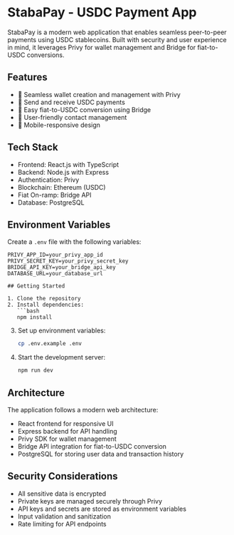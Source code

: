 # StabaPay - USDC Payment App

StabaPay is a modern web application that enables seamless peer-to-peer payments using USDC stablecoins. Built with security and user experience in mind, it leverages Privy for wallet management and Bridge for fiat-to-USDC conversions.

## Features

- 🔐 Seamless wallet creation and management with Privy
- 💸 Send and receive USDC payments
- 💱 Easy fiat-to-USDC conversion using Bridge
- 👥 User-friendly contact management
- 📱 Mobile-responsive design

## Tech Stack

- Frontend: React.js with TypeScript
- Backend: Node.js with Express
- Authentication: Privy
- Blockchain: Ethereum (USDC)
- Fiat On-ramp: Bridge API
- Database: PostgreSQL

## Environment Variables

Create a `.env` file with the following variables:

```
PRIVY_APP_ID=your_privy_app_id
PRIVY_SECRET_KEY=your_privy_secret_key
BRIDGE_API_KEY=your_bridge_api_key
DATABASE_URL=your_database_url

## Getting Started

1. Clone the repository
2. Install dependencies:
   ```bash
   npm install
   ```
3. Set up environment variables:
   ```bash
   cp .env.example .env
   ```
4. Start the development server:
   ```bash
   npm run dev
   ```


## Architecture

The application follows a modern web architecture:
- React frontend for responsive UI
- Express backend for API handling
- Privy SDK for wallet management
- Bridge API integration for fiat-to-USDC conversion
- PostgreSQL for storing user data and transaction history

## Security Considerations

- All sensitive data is encrypted
- Private keys are managed securely through Privy
- API keys and secrets are stored as environment variables
- Input validation and sanitization
- Rate limiting for API endpoints
